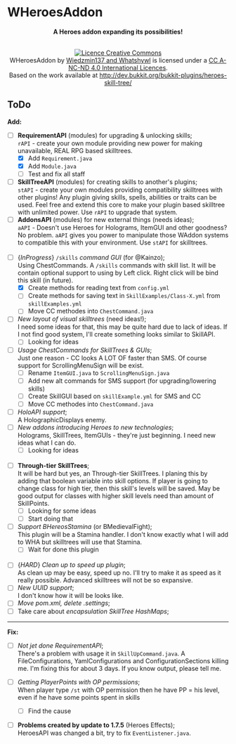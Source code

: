WHeroesAddon
===============
**<div align="center">A Heroes addon expanding its possibilities!</div><br>**
<div align="center"><a rel="license" href="http://creativecommons.org/licenses/by-nc-nd/4.0/"><img alt="Licence Creative Commons" style="border-width:0" src="http://i.creativecommons.org/l/by-nc-nd/4.0/88x31.png" /></a>
<br /><span xmlns:dct="http://purl.org/dc/terms/" property="dct:title">WHeroesAddon</span> by <a xmlns:cc="http://creativecommons.org/ns#" href="https://github.com/wiedzmin137/WHeroesAddon" property="cc:attributionName" rel="cc:attributionURL">Wiedzmin137 and Whatshywl</a> is licensed under a <a rel="license" href="http://creativecommons.org/licenses/by-nc-nd/4.0/">CC A-NC-ND 4.0 International Licences</a>.<br />Based on the work available at <a xmlns:dct="http://purl.org/dc/terms/" href="http://dev.bukkit.org/bukkit-plugins/heroes-skill-tree/" rel="dct:source">http://dev.bukkit.org/bukkit-plugins/heroes-skill-tree/</a></div>

ToDo
-------

**Add:**
- [ ] **RequirementAPI** (modules) for upgrading & unlocking skills;<br>
	`rAPI` - create your own module providing new power for making
	unavailable, REAL RPG based skilltrees.
	- [x] Add `Requirement.java`
	- [x] Add `Module.java`
	- [ ] Test and fix all staff
	
- [ ] **SkillTreeAPI** (modules) for creating skills to another's plugins;<br>
	 `stAPI` - create your own modules providing compatibility skilltrees
	 with other plugins! Any plugin giving skills, spells, abilities or
	 traits can be used. Feel free and extend this core to make your plugin
	 based skilltree with unlimited power. Use `rAPI` to upgrade that system.
- [ ] **AddonsAPI** (modules) for new external things (needs ideas);<br>
	 `aAPI` - Doesn't use Heroes for Holograms, ItemGUI and other goodness?
	 No problem. `aAPI` gives you power to manipulate those WAddon systems
	 to compatible this with your environment. Use `stAPI` for skilltrees.<br><br>
- [ ] {*InProgress*} `/skills` *command GUI* (for @Kainzo);<br>
	 Using ChestCommands. A `/skills` commands with skill list. It
	 will be contain optional support to using by Left click.
	 Right click will be bind this skill (in future).
  	 - [x] Create methods for reading text from `config.yml`
	 - [ ] Create methods for saving text in `SkillExamples/Class-X.yml` from `skillExamples.yml`
	 - [ ] Move CC methodes into `ChestCommand.java`
	
- [ ] *New layout of visual skilltrees* (need ideas!);<br>
         I need some ideas for that, this may be quite hard due to lack
	 of ideas. If I not find good system, I'll create something looks
	 similar to SkillAPI.
	 - [ ] Looking for ideas<br>
	 
- [ ] *Usage ChestCommands for SkillTrees & GUIs*;<br>
	 Just one reason - CC looks A LOT OF faster than SMS.
	 Of course support for ScrollingMenuSign will be exist.
	 - [ ] Rename `ItemGUI.java` to `ScrollingMenuSign.java`
	 - [ ] Add new alt commands for SMS support (for upgrading/lowering skills)
	 - [ ] Create SkillGUI based on `skillExample.yml` for SMS and CC
	 - [ ] Move CC methodes into `ChestCommand.java`
	 
- [ ] *HoloAPI support*;<br>
	 A HolographicDisplays enemy.
- [ ] *New addons introducing Heroes to new technologies*;<br>
	 Holograms, SkillTrees, ItemGUIs - they're just beginning.
	 I need new ideas what I can do.
	 - [ ] Looking for ideas<br><br>
	 
- [ ] **Through-tier SkillTrees**;<br>
	 It will be hard but yes, an Through-tier SkillTrees. I planing
	 this by adding that boolean variable into skill options. If player
	 is going to change class for high tier, then this skill's levels
	 will be saved. May be good output for classes with higher skill levels
	 need than amount of SkillPoints.
	 - [ ] Looking for some ideas
	 - [ ] Start doing that
	 
- [ ] *Support BHereosStamina* (or BMedievalFight);<br>
	 This plugin will be a Stamina handler. I don't know exactly what I will
	 add to WHA but skilltrees will use that Stamina.
	 - [ ] Wait for done this plugin<br><br>
	 
- [ ] {*HARD*} *Clean up to speed up plugin*;<br>
	 As clean up may be easy, speed up no. I'll try to make it as speed
	 as it really possible. Advanced skilltrees will not be so expansive.
- [ ] *New UUID support*;<br>
	 I don't know how it will be looks like.<br>
- [ ] *Move pom.xml, delete .settings*;<br>
- [ ] Take care about *encapsulation SkillTree HashMaps*;<br>

___
**Fix:**
- [ ] *Not jet done RequirementAPI*;<br>
	 There's a problem with usage it in `SkillUpCommand.java`. A FileConfigurations,
	 YamlConfigurations and ConfigurationSections killing me. I'm fixing this for about
	 3 days. If you know output, please tell me.
- [ ] *Getting PlayerPoints with OP permissions*;<br>
	 When player type `/st` with OP permission then he have
	 PP = his level, even if he have some points spent in skills
	 - [ ] Find the cause
	 
- [ ] **Problems created by update to 1.7.5** (Heroes Effects);<br>
	 HeroesAPI was changed a bit, try to fix `EventListener.java`.
	 
	 
	 
